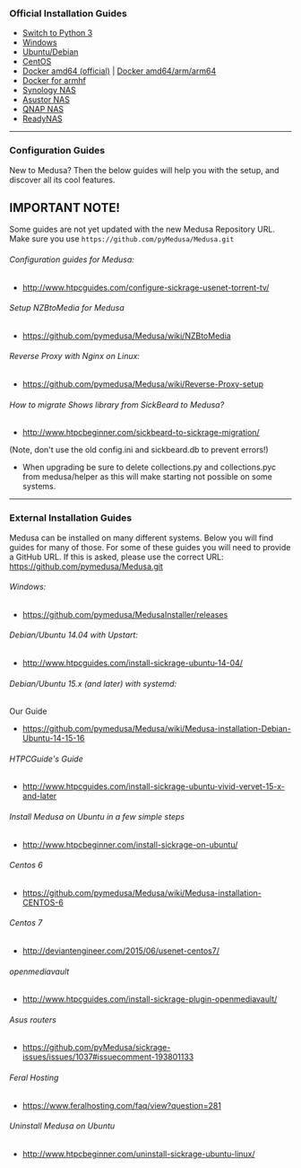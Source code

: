 ### Official Installation Guides

- [Switch to Python 3](https://github.com/pymedusa/Medusa/wiki/Switch-to-Python-3)
- [Windows](https://github.com/pymedusa/Medusa/wiki/Medusa-Windows-Installer)
- [Ubuntu/Debian](https://github.com/pymedusa/Medusa/wiki/Medusa-installation-Debian-Ubuntu)
- [CentOS](https://github.com/pymedusa/Medusa/wiki/Medusa-installation-CentOS)
- [Docker amd64 (official)](https://hub.docker.com/r/pymedusa/medusa) | [Docker amd64/arm/arm64](https://hub.docker.com/r/linuxserver/medusa)
- [Docker for armhf](https://github.com/pymedusa/Medusa/wiki/Medusa-Docker-for-ARMHF--and-Nginx-Proxy-Config#install-docker-for-armhf)
- [Synology NAS](https://github.com/SynoCommunity/spksrc/issues/3710#issuecomment-524808904)
- [Asustor NAS](https://github.com/pymedusa/Medusa/issues/7342#issuecomment-553765241)
- [QNAP NAS](https://onecdonly.github.io/sherpa/)
- [ReadyNAS](https://github.com/ArieKindicator/ReadyNAS/tree/master/Medusa)

--------------------
### Configuration Guides

New to Medusa? Then the below guides will help you with the setup, and discover all its cool features.

## IMPORTANT NOTE!  
Some guides are not yet updated with the new Medusa Repository URL.  
Make sure you use `https://github.com/pyMedusa/Medusa.git`

###### Configuration guides for Medusa:
* http://www.htpcguides.com/configure-sickrage-usenet-torrent-tv/

###### Setup NZBtoMedia for Medusa
* https://github.com/pymedusa/Medusa/wiki/NZBtoMedia

###### Reverse Proxy with Nginx on Linux:
* https://github.com/pymedusa/Medusa/wiki/Reverse-Proxy-setup

###### How to migrate Shows library from SickBeard to Medusa?
* http://www.htpcbeginner.com/sickbeard-to-sickrage-migration/

(Note, don't use the old config.ini and sickbeard.db to prevent errors!)

* When upgrading be sure to delete collections.py and collections.pyc from medusa/helper as this will make starting not possible on some systems.

--------------------
### External Installation Guides

Medusa can be installed on many different systems. Below you will find guides for many of those.
For some of these guides you will need to provide a GitHub URL. If this is asked, please use the correct URL: https://github.com/pymedusa/Medusa.git

###### Windows:
* https://github.com/pymedusa/MedusaInstaller/releases

###### Debian/Ubuntu 14.04 with Upstart:
* http://www.htpcguides.com/install-sickrage-ubuntu-14-04/

###### Debian/Ubuntu 15.x (and later) with systemd:
Our Guide
* https://github.com/pymedusa/Medusa/wiki/Medusa-installation-Debian-Ubuntu-14-15-16

###### HTPCGuide's Guide
* http://www.htpcguides.com/install-sickrage-ubuntu-vivid-vervet-15-x-and-later

###### Install Medusa on Ubuntu in a few simple steps  
* http://www.htpcbeginner.com/install-sickrage-on-ubuntu/  

###### Centos 6
* https://github.com/pymedusa/Medusa/wiki/Medusa-installation-CENTOS-6

###### Centos 7
* http://deviantengineer.com/2015/06/usenet-centos7/

###### openmediavault
* http://www.htpcguides.com/install-sickrage-plugin-openmediavault/  

###### Asus routers
* https://github.com/pyMedusa/sickrage-issues/issues/1037#issuecomment-193801133  

###### Feral Hosting  
* https://www.feralhosting.com/faq/view?question=281  

###### Uninstall Medusa on Ubuntu
* http://www.htpcbeginner.com/uninstall-sickrage-ubuntu-linux/